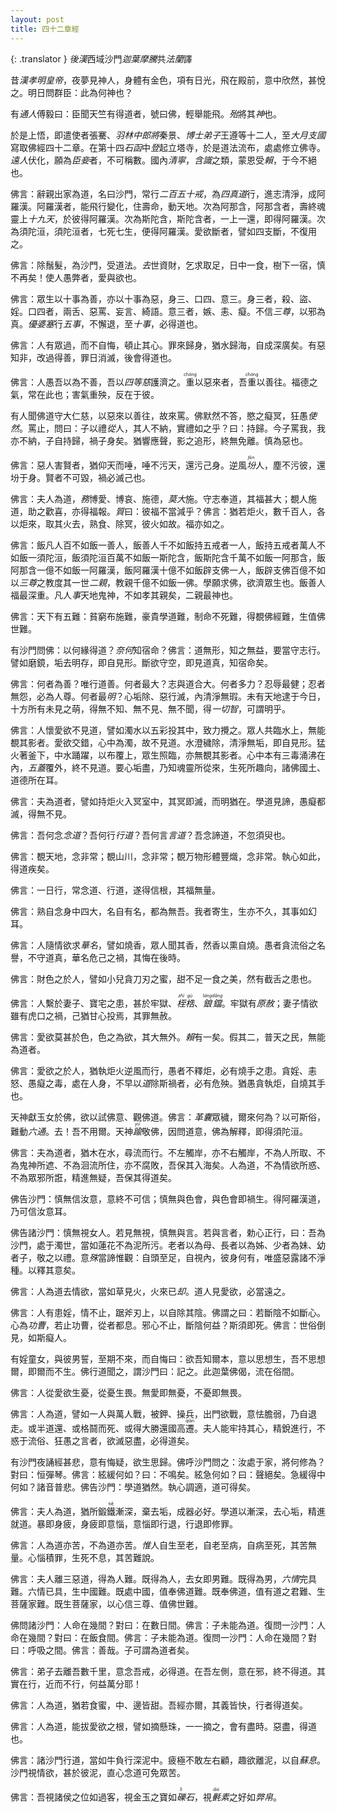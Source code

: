 ```yaml
---
layout: post
title: 四十二章經
---
```


{: .translator }
<dfn title="东汉（公元25年—220年），史称后汉。">後漢</dfn>西域沙門<dfn  title="中天竺僧人。亦名摄摩腾，竺摩腾。">迦葉摩騰</dfn>共<dfn title="中天竺人。亦名竺法兰，汉明帝永平中与迦叶摩腾共來我国，译四十二章经等。">法蘭</dfn>譯

昔<dfn title="刘庄（28年—75年）。东汉第二位皇帝，57年—75年在位，谥号为孝明皇帝。">漢孝明皇帝</dfn>，夜夢見神人，身體有金色，項有日光，飛在殿前，意中欣然，甚悅之。明日問群臣：此為何神也？

有<dfn title="学识渊博通达的人。">通人</dfn>傅毅曰：臣聞天竺有得道者，號曰佛，輕舉能飛。<dfn title="大概、几乎；当、必。">殆</dfn>將其<dfn title="孝明皇帝所梦神人。">神</dfn>也。

於是上悟，即遣使者張騫、<dfn title="汉宣帝始以中郎将监羽林，东汉置羽林中郎将，秩比二千石，掌宿卫侍从。">羽林中郎將</dfn>秦景、<dfn title="汉代从学于博士官者。">博士弟子</dfn>王遵等十二人，至<dfn title="西域古国名。西汉文帝时由游牧民族月氏所建，约在今中亚阿姆河以北。">大月支國</dfn>寫取佛經四十二章。在第十四<dfn title="石制的匣子。">石函</dfn>中<dfn title="升。">登</dfn>起立塔寺，於是道法流布，處處修立佛寺。<dfn title="指外族人或外国人。">遠人</dfn>伏化，願為<dfn title="泛指统治者所役使的民众和藩属。（悟文注：此处引申义为归佛教化的人。）">臣妾</dfn>者，不可稱數。國內<dfn title="指时世太平。">清寧</dfn>，<dfn title="谓有心识者，即有情众生。">含識</dfn>之類，蒙恩受<dfn title="利益，好处。">賴</dfn>，于今不絕也。

佛言：辭親出家為道，名曰沙門，常行<dfn title="比丘之具足戒。分八段，谓四波罗夷、二十三僧残、二不定、三十捨堕、九十单提、四提舍尼、百众学、六灭诤。">二百五十戒</dfn>，為<dfn title="四真谛，又名四圣谛。苦、集、灭、道之四谛。其理真正，故名真谛；为圣者所见，故名圣谛。">四真道</dfn>行，進志清淨，成阿羅漢。阿羅漢者，能飛行變化，住壽命，動天地。次為阿那含，阿那含者，壽終魂靈上<dfn title="五净居天，又名五不还天。位于色界第四禅天上，三果阿那含者所居住处。">十九天</dfn>，於彼得阿羅漢。次為斯陀含，斯陀含者，一上一還，即得阿羅漢。次為須陀洹，須陀洹者，七死七生，便得阿羅漢。愛欲斷者，譬如四支斷，不復用之。

佛言：除鬚髮，為沙門，受道法。<dfn title="离开，舍弃。">去</dfn>世資財，乞求取足，日中一食，樹下一宿，慎不再矣！使人愚弊者，愛與欲也。

佛言：眾生以十事為善，亦以十事為惡，身三、口四、意三。身三者，殺、盜、婬。口四者，兩舌、惡罵、妄言、綺語。意三者，嫉、恚、癡。不信<dfn title="谓佛、法、僧。">三尊</dfn>，以邪為真。<dfn title="谓男居士。">優婆塞</dfn>行<dfn title="五戒。谓不杀、不盗、不淫、不妄语、不饮酒。">五事</dfn>，不懈退，至<dfn title="十善业。谓不杀生、不偷盗、不邪行、不妄语、不两舌、不恶口、不绮语、不贪欲、不嗔恚、不邪见。">十事</dfn>，必得道也。

佛言：人有眾過，而不自悔，頓止其心。罪來歸身，猶水歸海，自成深廣矣。有惡知非，改過得善，罪日消滅，後會得道也。

佛言：人愚吾以為不善，吾以<dfn title="四无量心。谓慈、悲、喜、舍。">四等慈</dfn>護濟之。<ruby>重<rt>chóng</rt></ruby>以惡來者，吾<ruby>重<rt>chóng</rt></ruby>以善往。福德之氣，常在此也；害氣重殃，反在于彼。

有人聞佛道守大仁慈，以惡來以善往，故來罵。佛默然不答，愍之癡冥，狂愚<dfn title="使其如此，使它变得这样。">使然</dfn>。罵止，問曰：子以禮<dfn title="随。">從</dfn>人，其人不納，實禮如之乎？曰：持歸。今子罵我，我亦不納，子自持歸，禍子身矣。猶響應聲，影之追形，終無免離。慎為惡也。

佛言：惡人害賢者，猶仰天而唾，唾不污天，還污己身。逆風<dfn title="谓粉尘、尘埃等粉状物敷洒于他物。"><ruby>坋<rt>fèn</rt></ruby></dfn>人，塵不污彼，還坋于身。賢者不可毀，禍必滅己也。

佛言：夫人為道，<dfn title="必须，一定。">務</dfn>博愛、博哀、施德，<dfn title="没有比这个再大。">莫大</dfn>施。守志奉道，其福甚大；覩人施道，助之歡喜，亦得福報。<dfn title="对质，询问。">質</dfn>曰：彼福不當減乎？佛言：猶若炬火，數千百人，各以炬來，取其火去，熟食、除冥，彼火如故。福亦如之。

佛言：飯凡人百不如飯一善人，飯善人千不如飯持五戒者一人，飯持五戒者萬人不如飯一須陀洹，飯須陀洹百萬不如飯一斯陀含，飯斯陀含千萬不如飯一阿那含，飯阿那含一億不如飯一阿羅漢，飯阿羅漢十億不如飯辟支佛一人，飯辟支佛百億不如以<dfn title="谓佛、法、僧。">三尊</dfn>之教度其一世<dfn title="谓父母。">二親</dfn>，教親千億不如飯一佛。學願求佛，欲濟眾生也。飯善人福最深重。凡人<dfn title="侍奉，供奉。">事</dfn>天地鬼神，不如孝其親矣，二親最神也。

佛言：天下有五難：貧窮布施難，豪貴學道難，制命不死難，得覩佛經難，生值佛世難。

有沙門問佛：以何緣得道？<dfn title="怎么，怎么样。">奈何</dfn>知宿命？佛言：道無形，知之無益，要當守志行。譬如磨鏡，垢去明存，即自見形。斷欲守空，即見道真，知宿命矣。

佛言：何者為善？唯行道善。何者最大？志與道合大。何者多力？忍辱最健；忍者無怨，必為人尊。何者最<dfn title="圣明，明智。">明</dfn>？心垢除、惡行滅，內清淨無瑕。未有天地逮于今日，十方所有未見之萌，得無不知、無不見、無不聞，得<dfn title="佛智之名。知了一切之法之智慧。">一切智</dfn>，可謂明乎。

佛言：人懷愛欲不見道，譬如濁水以五彩投其中，致力攪之。眾人共臨水上，無能覩其影者。愛欲交錯，心中為濁，故不見道。水澄穢除，清淨無垢，即自見形。猛火著釜下，中水踊躍，以布覆上，眾生照臨，亦無覩其影者。心中本有三毒涌沸在內，<dfn title="谓贪欲盖、瞋恚盖、睡眠盖、掉悔盖、疑盖。此五盖能覆心性不生善法。">五蓋</dfn>覆外，終不見道。要心垢盡，乃知魂靈所從來，生死所趣向，諸佛國土、道德所在耳。

佛言：夫為道者，譬如持炬火入冥室中，其冥即滅，而明猶在。學道見諦，愚癡都滅，得無不見。

佛言：吾何念*念道*？吾何行*行道*？吾何言*言道*？吾念諦道，不忽須臾也。

佛言：覩天地，念非常；覩山川，念非常；覩万物形體豐熾，念非常。執心如此，得道疾矣。

佛言：一日行，常念道、行道，遂得信根，其福無量。

佛言：熟自念身中四大，名自有名，都為無吾。我者寄生，生亦不久，其事如幻耳。

佛言：人隨情欲求<dfn title="美名。">華名</dfn>，譬如燒香，眾人聞其香，然香以熏自燒。愚者貪流俗之名譽，不守道真，華名危己之禍，其悔在後時。

佛言：財色之於人，譬如小兒貪刀刃之蜜，甜不足一食之美，然有截舌之患也。

佛言：人繫於妻子、寶宅之患，甚於牢獄、<dfn title="囚禁。亦指脚镣、手铐。"><ruby>桎<rt>zhì</rt>梏<rt>gù</rt></ruby></dfn>、<dfn title="铁锁链。拘系罪犯的刑具。"><ruby>鋃<rt>láng</rt>鐺<rt>dāng</rt></ruby></dfn>。牢獄有<dfn title="宽恕赦免。">原赦</dfn>；妻子情欲雖有虎口之禍，己猶甘心投焉，其罪無赦。

佛言：愛欲莫甚於色，色之為欲，其大無外。<dfn title="幸亏，幸而。">賴</dfn>有一矣。假其二，普天之民，無能為道者。

佛言：愛欲之於人，猶執炬火逆風而行，愚者不釋炬，必有燒手之患。貪婬、恚怒、愚癡之毒，處在人身，不早以*道*除斯禍者，必有危殃。猶愚貪執炬，自燒其手也。

天神獻玉女於佛，欲以試佛意、觀佛道。佛言：<dfn title="谓人的躯体。">革囊</dfn>眾穢，爾來何為？以可斯俗，難動<dfn title="漏尽知证通者，诸漏断尽为无碍者。谓天眼通、天耳通、知他心通、宿命通、身如意通、漏智通。">六通</dfn>。去！吾不用爾。天神<dfn title="越过、更加。同逾。"><ruby>踰<rt>yú</rt></ruby></dfn>敬佛，因問道意，佛為解釋，即得須陀洹。

佛言：夫為道者，猶木在水，尋流而行。不左觸岸，亦不右觸岸，不為人所取、不為鬼神所遮、不為洄流所住，亦不腐敗，吾保其入海矣。人為道，不為情欲所惑、不為眾邪所誑，精進無疑，吾保其得道矣。

佛告沙門：慎無信汝意，意終不可信；慎無與色會，與色會即禍生。得阿羅漢道，乃可信汝意耳。

佛告諸沙門：慎無視女人。若見無視，慎無與言。若與言者，勅心正行，曰：吾為沙門，處于濁世，當如蓮花不為泥所污。老者以為母、長者以為姊、少者為妹、幼者子，敬之以禮。意<dfn title="甚、极其；犹，尚。">殊</dfn>當諦惟觀：自頭至足，自視內，彼身何有，唯盛惡露諸不淨種。以釋其意矣。

佛言：人為道去情欲，當如草見火，火來已<dfn title="退，拒绝，除去，避开。">却</dfn>。道人見愛欲，必當遠之。

佛言：人有患婬，情不止，踞斧刃上，以自除其陰。佛謂之曰：若斷陰不如斷心。心為<dfn title="为起诸烦恼之根本无明。原义为汉代郡守的功曹史，简称功曹，除掌人事外，得以参预一郡的政务。">功曹</dfn>，若止功曹，從者都息。邪心不止，斷陰何益？斯須即死。佛言：世俗倒見，如斯癡人。

有婬童女，與彼男誓，至期不來，而自悔曰：欲吾知爾本，意以思想生，吾不思想爾，即爾而不生。佛行道聞之，謂沙門曰：記之。此迦葉佛偈，流在俗間。

佛言：人從愛欲生憂，從憂生畏。無愛即無憂，不憂即無畏。

佛言：人為道，譬如一人與萬人戰，被鉀、操兵，出門欲戰，意怯膽弱，乃自退走。或半道還、或格鬪而死、或得大勝還國高<ruby>遷<rt>qiān</rt></ruby>。夫人能牢持其心，精銳進行，不惑于流俗、狂愚之言者，欲滅惡盡，必得道矣。

有沙門夜誦經甚悲，意有悔疑，欲生思歸。佛呼沙門問之：汝處于家，將何修為？對曰：恒彈琴。佛言：絃緩何如？曰：不鳴矣。絃急何如？曰：聲絕矣。急緩得中何如？諸音普悲。佛告沙門：學道猶然。執心調適，道可得矣。

佛言：夫人為道，猶所鍛<ruby>鐵<rt>tiě</rt></ruby>漸深，棄去垢，成器必好。學道以漸深，去心垢，精進就道。暴即身疲，身疲即意惱，意惱即行退，行退即修罪。

佛言：人為道亦苦，不為道亦苦。<dfn title="思考，思念。">惟</dfn>人自生至老，自老至病，自病至死，其苦無量。心惱積罪，生死不息，其苦難說。

佛言：夫人離三惡道，得為人難。既得為人，去女即男難。既得為男，<dfn title="六根。谓眼、耳、鼻、舌、身、意。旧译经论中多谓六情。">六情</dfn>完具難。六情已具，生中國難。既處中國，值奉佛道難。既奉佛道，值有道之君難、生菩薩家難。既生菩薩家，以心信三尊、值佛世難。

佛問諸沙門：人命在幾間？對曰：在數日間。佛言：子未能為道。復問一沙門：人命在幾間？對曰：在飯食間。佛言：子未能為道。復問一沙門：人命在幾間？對曰：呼吸之間。佛言：善哉。子可謂為道者矣。

佛言：弟子去離吾數千里，意念吾戒，必得道。在吾左側，意在邪，終不得道。其實在行，近而不行，何益萬分耶！

佛言：人為道，猶若食蜜，中、邊皆甜。吾經亦爾，其義皆快，行者得道矣。

佛言：人為道，能拔愛欲之根，譬如摘懸珠，一一摘之，會有盡時。惡盡，得道也。

佛言：諸沙門行道，當如牛負行深泥中。疲極不敢左右顧，趣欲離泥，以自<dfn title="休养生息。犹休息。">蘇息</dfn>。沙門視情欲，甚於彼泥，直心念道可免眾苦。

佛言：吾視諸侯之位如過客，視金玉之寶如<dfn title="小石块，砂石。"><ruby>礫<rt>lì</rt></ruby>石</dfn>，視<dfn title="细毛布，细棉布。"><ruby>㲲<rt>dié</rt></ruby></dfn><dfn title="白色生绢。">素</dfn>之好如<dfn title="破旧的布帛。">弊帛</dfn>。
